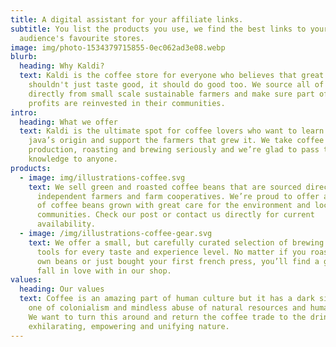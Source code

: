 ```yaml
---
title: A digital assistant for your affiliate links.
subtitle: You list the products you use, we find the best links to your
  audience's favourite stores.
image: img/photo-1534379715855-0ec062ad3e08.webp
blurb:
  heading: Why Kaldi?
  text: Kaldi is the coffee store for everyone who believes that great coffee
    shouldn't just taste good, it should do good too. We source all of our beans
    directly from small scale sustainable farmers and make sure part of the
    profits are reinvested in their communities.
intro:
  heading: What we offer
  text: Kaldi is the ultimate spot for coffee lovers who want to learn about their
    java’s origin and support the farmers that grew it. We take coffee
    production, roasting and brewing seriously and we’re glad to pass that
    knowledge to anyone.
products:
  - image: img/illustrations-coffee.svg
    text: We sell green and roasted coffee beans that are sourced directly from
      independent farmers and farm cooperatives. We’re proud to offer a variety
      of coffee beans grown with great care for the environment and local
      communities. Check our post or contact us directly for current
      availability.
  - image: /img/illustrations-coffee-gear.svg
    text: We offer a small, but carefully curated selection of brewing gear and
      tools for every taste and experience level. No matter if you roast your
      own beans or just bought your first french press, you’ll find a gadget to
      fall in love with in our shop.
values:
  heading: Our values
  text: Coffee is an amazing part of human culture but it has a dark side too –
    one of colonialism and mindless abuse of natural resources and human lives.
    We want to turn this around and return the coffee trade to the drink’s
    exhilarating, empowering and unifying nature.
---
```

